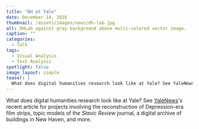 ```yaml
---
title: "DH at Yale"
date: December 14, 2016
thumbnail: /assets/images/news/dh-lab.jpg
alt: DHLab against gray background above multi-colored vector image.
caption: ""
categories:
  - Talk
tags:
  - Visual Analysis
  - Text Analysis
spotlight: false
image_layout: simple
teaser: |
  What does digital humanities research look like at Yale? See YaleNews's article about our recent projects.
---
```


What does digital humanities research look like at Yale? See [YaleNews](http://news.yale.edu/2016/12/12/space-share-ideas-and-experiment-digital-humanities)'s recent article for projects involving the reconstruction of Depression-era film strips, topic models of the *Slavic Review* journal, a digital archive of buildings in New Haven, and more.
